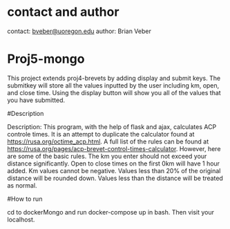 # contact and author

contact: bveber@uoregon.edu
author: Brian Veber

# Proj5-mongo

This project extends proj4-brevets by adding display and submit keys. The submitkey will store all the values inputted by the user including km, open, and close time. Using the display button will show you all of the values that you have submitted.

#Description

Description: This program, with the help of flask and ajax, calculates ACP controle times. It is an attempt to duplicate the calculator found at https://rusa.org/octime_acp.html. A full list of the rules can be found at https://rusa.org/pages/acp-brevet-control-times-calculator. However, here are some of the basic rules. The km you enter should not exceed your distance significantly. Open to close times on the first 0km will have 1 hour added. Km values cannot be negative. Values less than 20% of the original distance will be rounded down. Values less than the distance will be treated as normal. 

#How to run

cd to dockerMongo and run docker-compose up in bash. Then visit your localhost.
